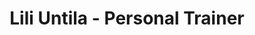 ---
# preview details
layout: works-single
title: Lili Untila - Personal Trainer
category: Timp liber
category_slug: timp-liber
image: assets/img/logos/liliuntila.png
short_description: "30% reducere la abonamentul cu 4 intrari lunare"

# full details
live_preview: 
info:
  - label: Reducere
    value: 10% reducere

  - label: Contact
    value: <a href="#" target="_blank">Website</a>


description1:
  show: yes
  title: "sedinte cu durata de 60 de minute, 8 sedinte/luna la pretul de 700 RON. 
prima sedinta gratuit.
  <br>Educatie nutritionala personalizata gratuit." 
  text: "<p>.</p>
  "

---